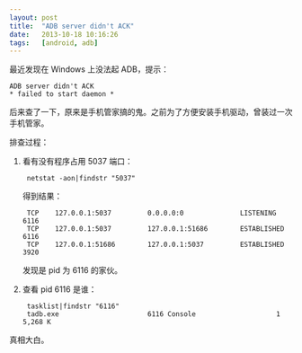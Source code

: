```yaml
---
layout: post
title:  "ADB server didn't ACK"
date:   2013-10-18 10:16:26
tags:   [android, adb]
---
```


最近发现在 Windows 上没法起 ADB，提示：

    ADB server didn't ACK
    * failed to start daemon * 

后来查了一下，原来是手机管家搞的鬼。之前为了方便安装手机驱动，曾装过一次手机管家。

排查过程：

1. 看有没有程序占用 5037 端口：

        netstat -aon|findstr "5037"

    得到结果：

        TCP    127.0.0.1:5037         0.0.0.0:0              LISTENING       6116
        TCP    127.0.0.1:5037         127.0.0.1:51686        ESTABLISHED     6116
        TCP    127.0.0.1:51686        127.0.0.1:5037         ESTABLISHED     3920

     发现是 pid 为 6116 的家伙。

1. 查看 pid 6116 是谁：

        tasklist|findstr "6116"
        tadb.exe                      6116 Console                    1      5,268 K

真相大白。